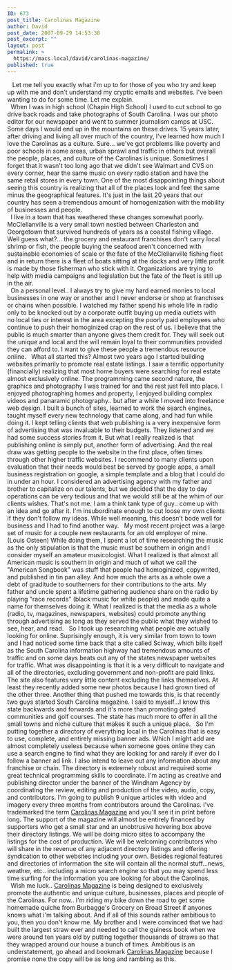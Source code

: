```yaml
---
ID: 673
post_title: Carolinas Magazine
author: David
post_date: 2007-09-29 14:53:38
post_excerpt: ""
layout: post
permalink: >
  https://macs.local/david/carolinas-magazine/
published: true
---
```

   &nbsp;&nbsp; Let me tell you exactly what i'm up to for those of you who try and keep up with me and don't understand my cryptic emails and websites.  I've been wanting to do for some time.  Let me explain.  <br/>&nbsp;&nbsp;When I was in high school (Chapin High School) I used to cut school to go drive back roads and take photographs of South Carolina.  I was our photo editor for our newspaper and went to summer journalism camps at USC.  Some days I would end up in the mountains on these drives.  15 years later, after driving and living all over much of the country,  I've learned how much I love the Carolinas as a culture.   Sure... we've got problems like poverty and poor schools in some areas, urban sprawl and traffic in others but overall the people, places, and culture of the Carolinas is unique.  Sometimes I forget that it wasn't too long ago that we didn't see Walmart and CVS on every corner, hear the same music on every radio station and have the same retail stores in every town.  One of the most disappointing things about seeing this country is realizing that all of the places look and feel the same minus the geographical features.  It's just in the last 20 years that our country has seen a tremendous amount of homogenization with the mobility of businesses and people.  <br/>&nbsp;&nbsp;I live in a town that has weathered these changes somewhat poorly.  McClellanville is a very small town nestled between Charleston and Georgetown that survived hundreds of years as a coastal fishing village.  Well guess what?... the grocery and restaurant franchises don't carry local shrimp or fish, the people buying the seafood aren't concerned with sustainable economies of scale or the fate of the McClellanville fishing fleet and in return there is a fleet of boats sitting at the docks and very little profit is made by those fisherman who stick with it.  Organizations are trying to help with media campaigns and legislation but the fate of the fleet is still up in the air.  <br/>&nbsp;&nbsp;On a personal level.. I always try to give my hard earned monies to local businesses in one way or another and I never endorse or shop at franchises or chains when possible.  I watched my father spend his whole life in radio only to be knocked out by a corporate outfit buying up media outlets with no local ties or interest in the area excepting the poorly paid employees who continue to push their homoginized crap on the rest of us.  I believe that the public is much smarter than anyone gives them credit for.  They will seek out the unique and local and the will remain loyal to their communities provided they can afford to.   I want to give these people a tremendous resource online.
&nbsp;&nbsp;What all started this?  Almost two years ago I started building websites primarily to promote real estate listings.  I saw a terrific opportunity (financially) realizing that most home buyers were searching for real estate almost exclusively online.  The programming came second nature, the graphics and photography I was trained for and the rest just fell into place.  I enjoyed photographing homes and property, I enjoyed building complex videos and panaramic photography.. but after a while I moved into freelance web design.  I built a bunch of sites, learned to work the search engines, taught myself every new technology that came along, and had fun while doing it.  I kept telling clients that web publishing is a very inexpensive form of advertising that was invaluable to their budgets.  They listened and we had some success stories from it.  But what I really realized is that publishing online is simply put, another form of advertising.  And the real draw was getting people to the website in the first place, often times through other higher traffic websites.  I recommend to many clients upon evaluation that their needs would best be served by google apps, a small business registration on google, a simple template and a blog that I could do in under an hour.  I considered an advertising agency with my father and brother to capitalize on our talents, but we decided that the day to day operations can be very tedious and that we would still be at the whim of our clients wishes.  That's not me.  I am a think tank type of guy.. come up with an idea and go after it.  I'm insubordinate enough to cut loose my own clients if they don't follow my ideas.  While well meaning, this doesn't bode well for business and I had to find another way.
&nbsp;&nbsp;My most recent project was a large set of music for a couple new restaurants for an old employer of mine. (Louis Osteen) While doing them, I spent a lot of time researching the music as the only stipulation is that the music must be southern in origin and I consider myself an amateur  musicologist.   What I realized is that almost all American music is southern in origin and much of what we call the "American Songbook" was stuff that people had homoginized, copywrited, and published in tin pan alley.  And how much the arts as a whole owe a debt of graditude to southerners for their contributions to the arts.  My father and uncle spent a lifetime gathering audience share on the radio by playing "race records" (black music for white people) and made quite a name for themselves doing it.  What I realized is that the media as a whole (radio, tv, magazines, newspapers, websites) could promote anything through advertising as long as they served the public what they wished to see, hear, and read.
&nbsp;&nbsp;So I took up researching what people are actually looking for online.  Suprisingly enough, it is very similar from town to town and I had noticed some time back that a site called Sciway, which bills itself as the South Carolina information highway had tremendous amounts of traffic and on some days beats out any of the states newspaper websites for traffic.  What was disappointing is that it is a very difficult to navigate and all of the directories, excluding government and non-profit are paid links.  The site also features very little content excluding the links themselves.  At least they recently added some new photos because I had grown tired of the other three.  Another thing that pushed me towards this, is that recently two guys started South Carolina magazine.  I said to myself...I know this state backwards and forwards and it's more than promoting gated communities and golf courses.  The state has much more to offer in all the small towns and niche culture that makes it such a unique place.
&nbsp;&nbsp;So I'm putting together a directory of everything local in the Carolinas that is easy to use, complete, and entirely missing banner ads. Which I might add are almost completely useless because when someone goes online they can use a search engine to find what they are looking for and rarely if ever do I follow a banner ad link.  I also intend to leave out any information about any franchise or chain.  The directory is extremely robust and required some great technical programming skills to coordinate.   I'm acting as creative and publishing director under the banner of the Windham Agency by coordinating the review, editing and production of the  video, audio, copy, and contributors. I'm going to publish 9 unique articles with video and imagery every three months from contributors around the Carolinas. I've trademarked the term <a href="http://www.carolinasmagazine.com">Carolinas Magazine</a> and you'll see it in print before long.  The support of the magazine will almost be entirely financed by supporters who get a  small star and an unobtrusive hovering box above their directory listings.  We will be doing micro sites to accompany the listings for the cost of production.  We will be welcoming contributors who will share in the revenue of any adjacent directory listings and offering syndication to other websites including your own.  Besides regional features and directories of information the site will contain all the normal stuff...news, weather, etc.. including a micro search engine so that you may spend less time surfing for the information you are looking for about the Carolinas.<br/> &nbsp;&nbsp;Wish me luck.. <a href="http://www.carolinasmagazine.com">Carolinas Magazine</a> is being designed to exclusively promote the authentic and unique culture, businesses, places and people of the Carolinas.  For now.. I'm riding my bike down the road to get some homemade quiche from Burbagge's Grocery on Broad Street if anyones knows what i'm talking about. And if all of this sounds rather ambitious to you, then you don't know me.  My brother and I were convinced that we had built the largest straw ever and needed to call the guiness book when we were around ten years old by putting together thousands of straws so that they wrapped around our house a bunch of times.  Ambitious is an understatement, go ahead and bookmark <a href="http://www.carolinasmagazine.com">Carolinas Magazine</a> because I promise none the copy will be as long and rambling as this. 